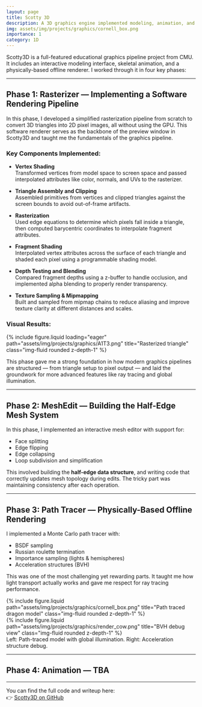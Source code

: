 ```yaml
---
layout: page
title: Scotty 3D
description: A 3D graphics engine implemented modeling, animation, and rendering
img: assets/img/projects/graphics/cornell_box.png
importance: 1
category: 1D
---
```


Scotty3D is a full-featured educational graphics pipeline project from CMU. It includes an interactive modeling interface, skeletal animation, and a physically-based offline renderer. I worked through it in four key phases:

---

## Phase 1: Rasterizer — Implementing a Software Rendering Pipeline

In this phase, I developed a simplified rasterization pipeline from scratch to convert 3D triangles into 2D pixel images, all without using the GPU. This software renderer serves as the backbone of the preview window in Scotty3D and taught me the fundamentals of the graphics pipeline.

### Key Components Implemented:

- **Vertex Shading**  
  Transformed vertices from model space to screen space and passed interpolated attributes like color, normals, and UVs to the rasterizer.

- **Triangle Assembly and Clipping**  
  Assembled primitives from vertices and clipped triangles against the screen bounds to avoid out-of-frame artifacts.

- **Rasterization**  
  Used edge equations to determine which pixels fall inside a triangle, then computed barycentric coordinates to interpolate fragment attributes.

- **Fragment Shading**  
  Interpolated vertex attributes across the surface of each triangle and shaded each pixel using a programmable shading model.

- **Depth Testing and Blending**  
  Compared fragment depths using a z-buffer to handle occlusion, and implemented alpha blending to properly render transparency.

- **Texture Sampling & Mipmapping**  
  Built and sampled from mipmap chains to reduce aliasing and improve texture clarity at different distances and scales.

### Visual Results:

<div class="row">
  <div class="col-sm mt-3 mt-md-0">
    {% include figure.liquid loading="eager" path="assets/img/projects/graphics/A1T3.png" title="Rasterized triangle" class="img-fluid rounded z-depth-1" %}
  </div>
</div>

This phase gave me a strong foundation in how modern graphics pipelines are structured — from triangle setup to pixel output — and laid the groundwork for more advanced features like ray tracing and global illumination.

---

## Phase 2: MeshEdit — Building the Half-Edge Mesh System

In this phase, I implemented an interactive mesh editor with support for:

- Face splitting
- Edge flipping
- Edge collapsing
- Loop subdivision and simplification

This involved building the **half-edge data structure**, and writing code that correctly updates mesh topology during edits. The tricky part was maintaining consistency after each operation.

---

## Phase 3: Path Tracer — Physically-Based Offline Rendering

I implemented a Monte Carlo path tracer with:

- BSDF sampling
- Russian roulette termination
- Importance sampling (lights & hemispheres)
- Acceleration structures (BVH)

This was one of the most challenging yet rewarding parts. It taught me how light transport actually works and gave me respect for ray tracing performance.

<div class="row justify-content-sm-center">
  <div class="col-sm-6 mt-3 mt-md-0">
    {% include figure.liquid path="assets/img/projects/graphics/cornell_box.png" title="Path traced dragon model" class="img-fluid rounded z-depth-1" %}
  </div>
  <div class="col-sm-6 mt-3 mt-md-0">
    {% include figure.liquid path="assets/img/projects/graphics/render_cow.png" title="BVH debug view" class="img-fluid rounded z-depth-1" %}
  </div>
</div>
<div class="caption">
  Left: Path-traced model with global illumination. Right: Acceleration structure debug.
</div>

---

## Phase 4: Animation — TBA

---

You can find the full code and writeup here:  
👉 [Scotty3D on GitHub](https://github.com/d-dhx/MyScotty3D)
